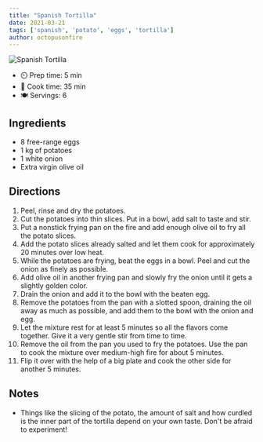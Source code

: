 ```yaml
---
title: "Spanish Tortilla"
date: 2021-03-21
tags: ['spanish', 'potato', 'eggs', 'tortilla']
author: octopusonfire
---
```


![Spanish Tortilla](/cooking/pix/spanish-tortilla.webp)

- ⏲️ Prep time: 5 min
- 🍳 Cook time: 35 min
- 🍽️ Servings: 6

## Ingredients

* 8 free-range eggs
* 1 kg of potatoes
* 1 white onion
* Extra virgin olive oil

## Directions

1. Peel, rinse and dry the potatoes.
2. Cut the potatoes into thin slices. Put in a bowl, add salt to taste and stir.
3. Put a nonstick frying pan on the fire and add enough olive oil to fry all the potato slices.
4. Add the potato slices already salted and let them cook for approximately 20 minutes over low heat.
5. While the potatoes are frying, beat the eggs in a bowl. Peel and cut the onion as finely as possible.
6. Add olive oil in another frying pan and slowly fry the onion until it gets a slightly golden color.
7. Drain the onion and add it to the bowl with the beaten egg.
8. Remove the potatoes from the pan with a slotted spoon, draining the oil away as much as possible, and add them to the bowl with the onion and egg.
9. Let the mixture rest for at least 5 minutes so all the flavors come together. Give it a very gentle stir from time to time.
10. Remove the oil from the pan you used to fry the potatoes. Use the pan to cook the mixture over medium-high fire for about 5 minutes.
11. Flip it over with the help of a big plate and cook the other side for another 5 minutes.

## Notes

* Things like the slicing of the potato, the amount of salt and how curdled is the inner part of the tortilla depend on your own taste. Don't be afraid to experiment!

